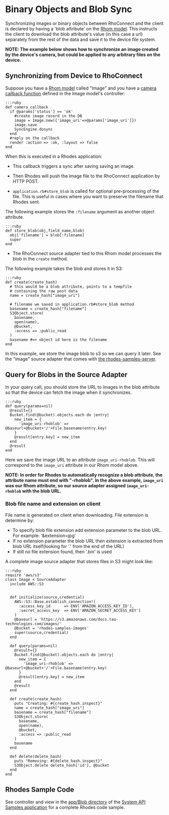Binary Objects and Blob Sync
===
Synchronizing images or binary objects between RhoConnect and the client is declared by having a 'blob attribute' on the [Rhom model](../rhodes/rhom).  This instructs the client to download the blob attribute's value (in this case a url) separately from the rest of the data and save it to the device file system.

**NOTE: The example below shows how to synchronize an image created by the device's camera, but could be applied to any arbitrary files on the device.**

## Synchronizing from Device to RhoConnect
Suppose you have a [Rhom model](../rhodes/rhom) called "Image" and you have a [camera callback function](../rhodes/device-caps#camera) defined in the Image model's controller:

	:::ruby
	def camera_callback
	  if @params['status'] == 'ok'
	    #create image record in the DB
	    image = Image.new({'image_uri'=>@params['image_uri']})
	    image.save
	    SyncEngine.dosync
	  end  
	  #reply on the callback
	  render :action => :ok, :layout => false
	end
	
When this is executed in a Rhodes application:

* This callback triggers a sync after saving saving an image.  

* Then Rhodes will push the image file to the RhoConnect application by HTTP POST.

* `application.rb#store_blob` is called for optional pre-processing of the file.  This is useful in cases where you want to preserve the filename that Rhodes sent.  

The following example stores the `:filename` argument as another object attribute.

	:::ruby
	def store_blob(obj,field_name,blob)
      obj['filename'] = blob[:filename]
      super
    end

* The RhoConnect source adapter tied to this Rhom model processes the blob in the `create` method.

The following example takes the blob and stores it in S3:

	:::ruby
	def create(create_hash)
	  # this would be a blob attribute, points to a tempfile 
	  # containing the raw post data
	  name = create_hash["image_uri"] 
	  
	  # filename we saved in application.rb#store_blob method
	  basename = create_hash["filename"]
	  S3Object.store(
	    basename,
	    open(name),
	    @bucket,
	    :access => :public_read
	  )
	  basename #=> object id here is the filename
	end

In this example, we store the image blob to s3 so we can query it later.  See the "image" source adapter that comes with [the rhodes-samples-server](https://github.com/rhomobile/rhodes-samples-server/blob/master/sources/image.rb).

## Query for Blobs in the Source Adapter

In your query call, you should store the URL to images in the blob attribute so that the device can fetch the image when it synchronizes.

	:::ruby
	def query(params=nil)
	  @result={}
	  Bucket.find(@bucket).objects.each do |entry|
	    new_item = {
		  'image_uri-rhoblob' => @baseurl+@bucket+'/'+File.basename(entry.key)
	    }
	    @result[entry.key] = new_item
	  end
	  @result
	end              

Here we save the image URL to an attribute `image_uri-rhoblob`.  This will correspond to the `image_uri` attribute in our Rhom model above.

**NOTE: In order for Rhodes to automatically recognize a blob attribute, the attribute name must end with "-rhoblob".  In the above example, `image_uri` was our Rhom attribute, so our source adapter assigned `image_uri-rhoblob` with the blob URL.**

### Blob file name and extension on client
File name is generated on client when downloading. File extension is determine by:

* To specify blob file extension add extension parameter to the blob URL. For example: '&extension=jpg'
* If no extension parameter the blob URL then extension is extracted from blob URL itself(looking for '.' from the end of the URL)
* If still no file extension found, then '.bin' is used

A complete image source adapter that stores files in S3 might look like:

	:::ruby
	require 'aws/s3'
	class Image < SourceAdapter
	  include AWS::S3


	  def initialize(source,credential)
	    AWS::S3::Base.establish_connection!(
	      :access_key_id      => ENV['AMAZON_ACCESS_KEY_ID'],
	      :secret_access_key  => ENV['AMAZON_SECRET_ACCESS_KEY']
	    )
	    @baseurl = 'https://s3.amazonaws.com/docs.tau-technologies.com/images/'
	    @bucket = 'rhodes-samples-images'
	    super(source,credential)
	  end

	  def query(params=nil)
	    @result={}
	    Bucket.find(@bucket).objects.each do |entry|
	      new_item = {
		    'image_uri-rhoblob' => @baseurl+@bucket+'/'+File.basename(entry.key)
	      }
	      @result[entry.key] = new_item
	    end
	    @result
	  end

	  def create(create_hash)
	    puts "Creating: #{create_hash.inspect}"
	    name = create_hash["image_uri"]
	    basename = create_hash["filename"]
	    S3Object.store(
	      basename,
	      open(name),
	      @bucket,
	      :access => :public_read
	    )
	    basename
	  end

	  def delete(delete_hash)
	    puts "Removing: #{delete_hash.inspect}"
	    S3Object.delete delete_hash['id'], @bucket
	  end
	end

## Rhodes Sample Code
See controller and view in the [app/Blob directory](https://github.com/rhomobile/rhodes-system-api-samples/tree/master/app/Blob) of the [System API Samples application](http://github.com/rhomobile/rhodes-system-api-samples/tree/master) for a complete Rhodes code sample.
